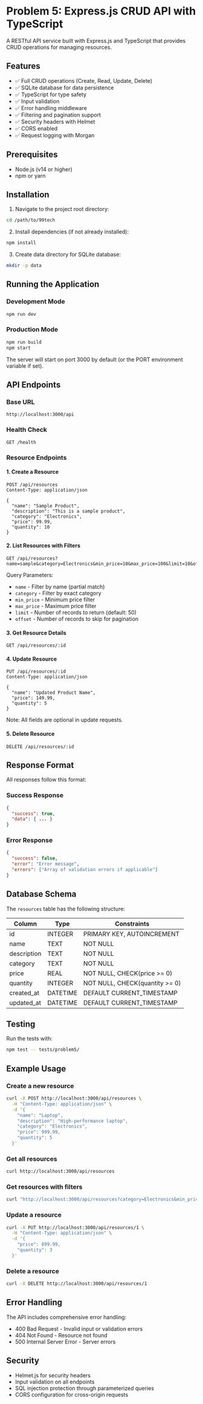# Problem 5: Express.js CRUD API with TypeScript

A RESTful API service built with Express.js and TypeScript that provides CRUD operations for managing resources.

## Features

- ✅ Full CRUD operations (Create, Read, Update, Delete)
- ✅ SQLite database for data persistence
- ✅ TypeScript for type safety
- ✅ Input validation
- ✅ Error handling middleware
- ✅ Filtering and pagination support
- ✅ Security headers with Helmet
- ✅ CORS enabled
- ✅ Request logging with Morgan

## Prerequisites

- Node.js (v14 or higher)
- npm or yarn

## Installation

1. Navigate to the project root directory:
```bash
cd /path/to/99tech
```

2. Install dependencies (if not already installed):
```bash
npm install
```

3. Create data directory for SQLite database:
```bash
mkdir -p data
```

## Running the Application

### Development Mode
```bash
npm run dev
```

### Production Mode
```bash
npm run build
npm start
```

The server will start on port 3000 by default (or the PORT environment variable if set).

## API Endpoints

### Base URL
```
http://localhost:3000/api
```

### Health Check
```
GET /health
```

### Resource Endpoints

#### 1. Create a Resource
```
POST /api/resources
Content-Type: application/json

{
  "name": "Sample Product",
  "description": "This is a sample product",
  "category": "Electronics",
  "price": 99.99,
  "quantity": 10
}
```

#### 2. List Resources with Filters
```
GET /api/resources?name=sample&category=Electronics&min_price=10&max_price=100&limit=10&offset=0
```

Query Parameters:
- `name` - Filter by name (partial match)
- `category` - Filter by exact category
- `min_price` - Minimum price filter
- `max_price` - Maximum price filter
- `limit` - Number of records to return (default: 50)
- `offset` - Number of records to skip for pagination

#### 3. Get Resource Details
```
GET /api/resources/:id
```

#### 4. Update Resource
```
PUT /api/resources/:id
Content-Type: application/json

{
  "name": "Updated Product Name",
  "price": 149.99,
  "quantity": 5
}
```

Note: All fields are optional in update requests.

#### 5. Delete Resource
```
DELETE /api/resources/:id
```

## Response Format

All responses follow this format:

### Success Response
```json
{
  "success": true,
  "data": { ... }
}
```

### Error Response
```json
{
  "success": false,
  "error": "Error message",
  "errors": ["Array of validation errors if applicable"]
}
```

## Database Schema

The `resources` table has the following structure:

| Column | Type | Constraints |
|--------|------|-------------|
| id | INTEGER | PRIMARY KEY, AUTOINCREMENT |
| name | TEXT | NOT NULL |
| description | TEXT | NOT NULL |
| category | TEXT | NOT NULL |
| price | REAL | NOT NULL, CHECK(price >= 0) |
| quantity | INTEGER | NOT NULL, CHECK(quantity >= 0) |
| created_at | DATETIME | DEFAULT CURRENT_TIMESTAMP |
| updated_at | DATETIME | DEFAULT CURRENT_TIMESTAMP |

## Testing

Run the tests with:
```bash
npm test -- tests/problem5/
```

## Example Usage

### Create a new resource
```bash
curl -X POST http://localhost:3000/api/resources \
  -H "Content-Type: application/json" \
  -d '{
    "name": "Laptop",
    "description": "High-performance laptop",
    "category": "Electronics",
    "price": 999.99,
    "quantity": 5
  }'
```

### Get all resources
```bash
curl http://localhost:3000/api/resources
```

### Get resources with filters
```bash
curl "http://localhost:3000/api/resources?category=Electronics&min_price=100&max_price=1000"
```

### Update a resource
```bash
curl -X PUT http://localhost:3000/api/resources/1 \
  -H "Content-Type: application/json" \
  -d '{
    "price": 899.99,
    "quantity": 3
  }'
```

### Delete a resource
```bash
curl -X DELETE http://localhost:3000/api/resources/1
```

## Error Handling

The API includes comprehensive error handling:
- 400 Bad Request - Invalid input or validation errors
- 404 Not Found - Resource not found
- 500 Internal Server Error - Server errors

## Security

- Helmet.js for security headers
- Input validation on all endpoints
- SQL injection protection through parameterized queries
- CORS configuration for cross-origin requests
